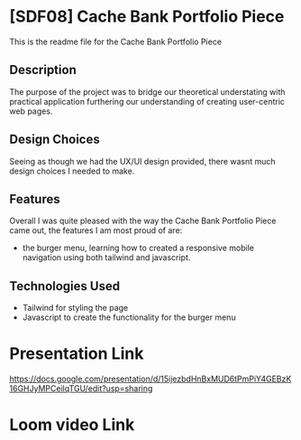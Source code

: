 # [SDF08] Cache Bank Portfolio Piece

This is the readme file for the Cache Bank Portfolio Piece

## Description

The purpose of the project was to bridge our theoretical understating with practical application furthering our understanding of creating user-centric web pages.

## Design Choices

Seeing as though we had the UX/UI design provided, there wasnt much design choices I needed to make.

## Features

Overall I was quite pleased with the way the Cache Bank Portfolio Piece came out, the features I am most proud of are:

- the burger menu, learning how to created a responsive mobile navigation using both tailwind and javascript.

## Technologies Used

- Tailwind for styling the page
- Javascript to create the functionality for the burger menu

# Presentation Link

https://docs.google.com/presentation/d/15ijezbdHnBxMUD6tPmPiY4GEBzK16GHJyMPCeilqTGU/edit?usp=sharing

# Loom video Link
